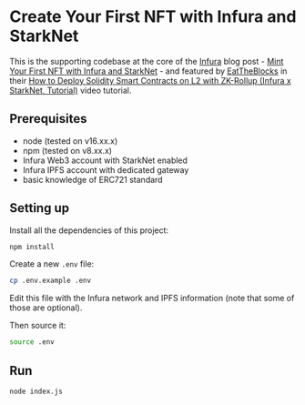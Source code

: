 # Create Your First NFT with Infura and StarkNet

This is the supporting codebase at the core of the [Infura](https://www.infura.io/) blog post - [Mint Your First NFT with Infura and StarkNet](https://www.infura.io/blog/post/mint-your-first-nft-with-infura-and-starknet) - and featured by [EatTheBlocks](https://eattheblocks.com/) in their [How to Deploy Solidity Smart Contracts on L2 with ZK-Rollup (Infura x StarkNet, Tutorial)](https://www.youtube.com/watch?v=HmewjBP1GlU) video tutorial.

## Prerequisites

- node (tested on v16.xx.x)
- npm (tested on v8.xx.x)
- Infura Web3 account with StarkNet enabled
- Infura IPFS account with dedicated gateway
- basic knowledge of ERC721 standard

## Setting up

Install all the dependencies of this project:

```bash
npm install
```

Create a new `.env` file:

```bash
cp .env.example .env
```

Edit this file with the Infura network and IPFS information (note that some of those are optional).

Then source it:

```bash
source .env
```

## Run

```bash
node index.js
```
